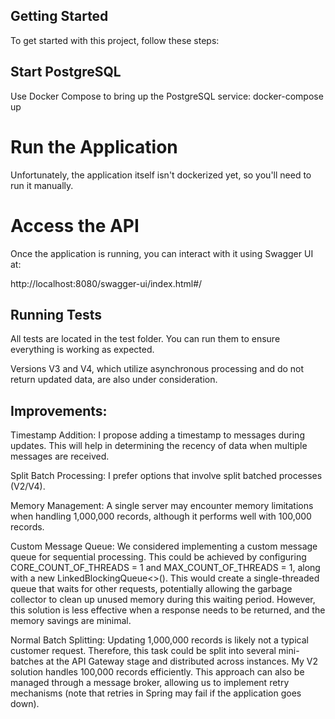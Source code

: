## Getting Started
To get started with this project, follow these steps:

## Start PostgreSQL
Use Docker Compose to bring up the PostgreSQL service:
docker-compose up

# Run the Application
 Unfortunately, the application itself isn't dockerized yet, so you'll need to run it manually.

# Access the API
Once the application is running, you can interact with it using Swagger UI at:

http://localhost:8080/swagger-ui/index.html#/


## Running Tests
All tests are located in the test folder.
You can run them to ensure everything is working as expected.


Versions V3 and V4, which utilize asynchronous processing and do not return updated data, are also under consideration.
## Improvements:
Timestamp Addition: I propose adding a timestamp to messages during updates. 
This will help in determining the recency of data when multiple messages are received.

Split Batch Processing: I prefer options that involve split batched processes (V2/V4). 

Memory Management: A single server may encounter memory limitations when handling 1,000,000 records, although it performs well with 100,000 records.

Custom Message Queue: We considered implementing a custom message queue for sequential processing.
This could be achieved by configuring CORE_COUNT_OF_THREADS = 1 and MAX_COUNT_OF_THREADS = 1, 
along with a new LinkedBlockingQueue<>(). This would create a single-threaded queue that waits for other requests,
potentially allowing the garbage collector to clean up unused memory during this waiting period. However,
this solution is less effective when a response needs to be returned, and the memory savings are minimal.

Normal Batch Splitting: Updating 1,000,000 records is likely not a typical customer request. 
Therefore, this task could be split into several mini-batches at the API Gateway stage and distributed across instances. 
My V2 solution handles 100,000 records efficiently. This approach can also be managed through a message broker, 
allowing us to implement retry mechanisms (note that retries in Spring may fail if the application goes down).